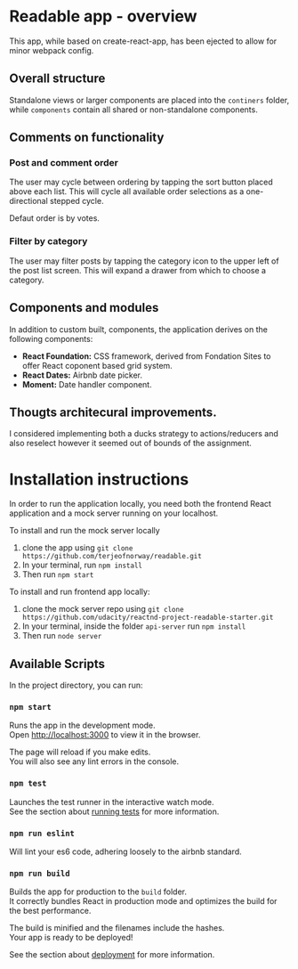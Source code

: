 # Readable app - overview
This app, while based on create-react-app, has been ejected to allow for minor webpack config.

## Overall structure
Standalone views or larger components are placed into the `continers` folder, while `components` contain all shared or non-standalone components.

## Comments on functionality

### Post and comment order
The user may cycle between ordering by tapping the sort button placed above each list. This will cycle all available order selections as a one-directional stepped cycle.

Defaut order is by votes.

### Filter by category
The user may filter posts by tapping the category icon to the upper left of the post list screen. This will expand a drawer from which to choose a category.

## Components and modules
In addition to custom built, components, the application derives on the following components:
- **React Foundation:** CSS framework, derived from Fondation Sites to offer React coponent based grid system. 
- **React Dates:** Airbnb date picker.
- **Moment:** Date handler component.

## Thougts architecural improvements.
I considered implementing both a ducks strategy to actions/reducers and also reselect however it seemed out of bounds of the assignment.

# Installation instructions
In order to run the application locally, you need both the frontend React application and a mock server running on your localhost.

To install and run the mock server locally
1. clone the app using `git clone https://github.com/terjeofnorway/readable.git`
2. In your terminal, run `npm install`
2. Then run `npm start`

To install and run frontend app locally:
1. clone the mock server repo using `git clone https://github.com/udacity/reactnd-project-readable-starter.git`
2. In your terminal, inside the folder `api-server` run `npm install`
2. Then run `node server`

## Available Scripts

In the project directory, you can run:

### `npm start`

Runs the app in the development mode.<br>
Open [http://localhost:3000](http://localhost:3000) to view it in the browser.

The page will reload if you make edits.<br>
You will also see any lint errors in the console.

### `npm test`

Launches the test runner in the interactive watch mode.<br>
See the section about [running tests](#running-tests) for more information.

### `npm run eslint`

Will lint your es6 code, adhering loosely to the airbnb standard.


### `npm run build`

Builds the app for production to the `build` folder.<br>
It correctly bundles React in production mode and optimizes the build for the best performance.

The build is minified and the filenames include the hashes.<br>
Your app is ready to be deployed!

See the section about [deployment](#deployment) for more information.
